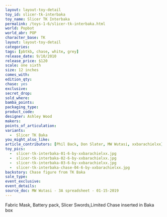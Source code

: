 ```yaml
---
layout: layout-toy-detail 
toy_id: slicer-tk-interbaka
toy_name: Slicer TK Interbaka
permalink: /toys-1-6/slicer-tk-interbaka.html
world: Popbot
world_abr: POP
character_base: TK
layout: layout-toy-detail
categories: 
tags: [pbtkb, chase, white, grey]
release_date: 9/10/2010
release_price: $120 
scale: one sixth
size: 12 inches
comes_with: 
edition_qty: 
chase: yes
exclusive: 
secret_drop: 
sold_where: 
bamba_points: 
packaging_type: 
product_code:
designer: Ashley Wood
makers: 
points_of_articulation: 
variants: 
  -  Slicer TK Baka
you_might_also_like: 
article_contributors: [Phil Back, Don Slater, MW Wutasi, xxbarachielxx]
toy_pics:
  -  slicer-tk-interbaka-01-6-by-xxbarachielxx.jpg 
  -  slicer-tk-interbaka-02-6-by-xxbarachielxx.jpg
  -  slicer-tk-interbaka-03-6-by-xxbarachielxx.jpg
  -  slicer-tk-interbaka-chase-04-6-by-xxbarachielxx.jpg
backstory: Chase figure from TK Baka
sale_type: 
event_exclusive: 
event_details: 
source_doc: MW Wutasi - 3A spreadsheet - 01-15-2019
---
```

Fabric Mask, Battery pack, Slicer Swords,Limited Chase inserted in Baka box